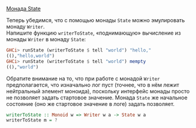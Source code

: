[Монада State](https://stepik.org/lesson/8444/step/7)

Теперь убедимся, что с помощью монады `State` можно эмулировать монаду `Writer`.  
Напишите функцию `writerToState`, «поднимающую» вычисление из монады `Writer` в монаду `State`:  

```haskell
GHCi> runState (writerToState $ tell "world") "hello,"
((),"hello,world")
GHCi> runState (writerToState $ tell "world") mempty
((),"world")
```  
  
Обратите внимание на то, что при работе с монадой `Writer` предполагается, что изначально лог пуст (точнее, что в нём лежит нейтральный элемент моноида), поскольку интерфейс монады просто не позволяет задать стартовое значение. Монада `State` же начальное состояние (оно же стартовое значение в логе) задать позволяет.  
  
  
  
```haskell
writerToState :: Monoid w => Writer w a -> State w a
writerToState m = ?
```
